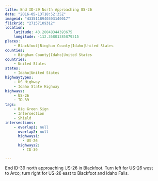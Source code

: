 ```yaml
---
title: End ID-39 North Approaching US-26
date: "2016-05-13T18:52:35Z"
imageid: "4335118940303140017"
flickrid: "27157109312"
location:
    latitude: 43.20048344393675
    longitude: -112.36801385879515
places:
    - Blackfoot|Bingham County|Idaho|United States
counties:
    - Bingham County|Idaho|United States
countries:
    - United States
states:
    - Idaho|United States
highwaytypes:
    - US Highway
    - Idaho State Highway
highways:
    - US-26
    - ID-39
tags:
    - Big Green Sign
    - Intersection
    - Shield
intersections:
    - overlap1: null
      overlap2: null
      highways1:
        - US-26
      highways2:
        - ID-39

---
```

End ID-39 north approaching US-26 in Blackfoot.  Turn left for US-26 west to Arco; turn right for US-26 east to Blackfoot and Idaho Falls.